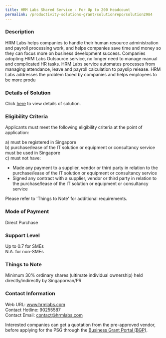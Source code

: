```yaml
---
title: HRM Labs Shared Service - For Up to 200 Headcount
permalink: /productivity-solutions-grant/solutionrepo/solution2984
---
```


### Description

HRM Labs helps companies to handle their human resource administration and payroll processing work, and helps companies save time and money so they can focus more on business development success. Companies adopting HRM Labs Outsource service, no longer need to manage manual and complicated HR tasks. HRM Labs service automates processes from managing attendance, leave and payroll calculation to payslip release. HRM Labs addresses the problem faced by companies and helps employees to be more produ

### Details of Solution

Click <a href='https://www.gobusiness.gov.sg/images/psg/Hrm_Labs_Desensitised_Annex_3_Part_5.pdf' target='_blank' rel='noopener'>here</a> to view details of solution.

### Eligibility Criteria

Applicants must meet the following eligibility criteria at the point of application:

a) must be registered in Singapore <br>
b) purchase/lease of the IT solution or equipment or consultancy service must be used in Singapore <br>
c) must not have:
- Made any payment to a supplier, vendor or third party in relation to the purchase/lease of the IT solution or equipment or consultancy service
- Signed any contract with a supplier, vendor or third party in relation to the purchase/lease of the IT solution or equipment or consultancy service

Please refer to 'Things to Note' for additional requirements.

### Mode of Payment
Direct Purchase

### Support Level
Up to 0.7 for SMEs <br>
N.A. for non-SMEs

### Things to Note
Minimum 30% ordinary shares (ultimate individual ownership) held directly/indirectly by Singaporean/PR

### Contact Information
Web URL: www.hrmlabs.com <br>Contact Hotline: 90255587 <br>Contact Email: contact@hrmlabs.com <br>

Interested companies can get a quotation from the pre-approved vendor, before applying for the PSG through the <a target='_blank' rel='noopener' href='https://www.businessgrants.gov.sg/'>Business Grant Portal (BGP)</a>.
